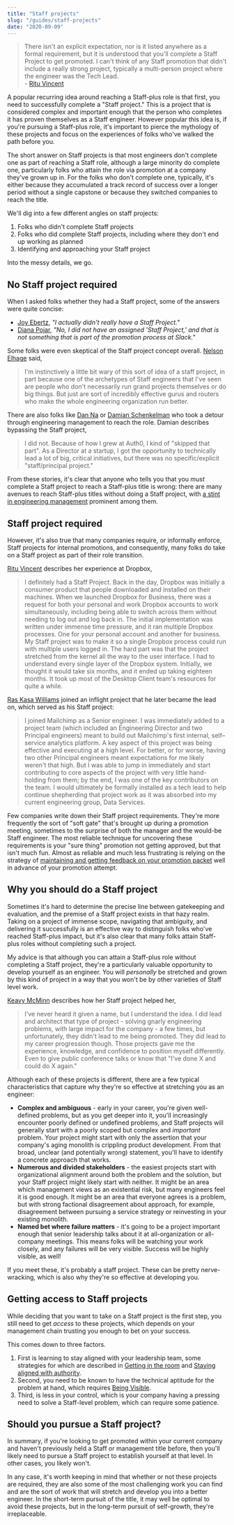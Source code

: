 ```yaml
---
title: "Staff projects"
slug: "/guides/staff-projects"
date: "2020-09-09"
---
```


> There isn't an explicit expectation, nor is it listed anywhere as a formal requirement, but it is understood that you'll complete a Staff Project to get promoted. I can't think of any Staff promotion that didn't include a really strong project, typically a multi-person project where the engineer was the Tech Lead.  
> \- [Ritu Vincent](/stories/ritu-vincent)

A popular recurring idea around reaching a Staff-plus role is that first, you need to successfully complete a "Staff project." This is a project that is considered complex and important enough that the person who completes it has proven themselves as a Staff engineer. However popular this idea is, if you're pursuing a Staff-plus role, it's important to pierce the mythology of these projects and focus on the experiences of folks who've walked the path before you.

The short answer on Staff projects is that most engineers don't complete one as part of reaching a Staff role, although a large minority do complete one, particularly folks who attain the role via promotion at a company they've grown up in. For the folks who don't complete one, typically, it's either because they accumulated a track record of success over a longer period without a single capstone or because they switched companies to reach the title.

We'll dig into a few different angles on staff projects:

1. Folks who didn't complete Staff projects
2. Folks who did complete Staff projects, including where they don't end up working as planned
3. Identifying and approaching your Staff project

Into the messy details, we go.


## No Staff project required

When I asked folks whether they had a Staff project, some of the answers were quite concise:

* [Joy Ebertz](https://staffeng.com/stories/joy-ebertz), _"I actually didn't really have a Staff Project."_
* [Diana Pojar](https://staffeng.com/stories/diana-pojar), _"No, I did not have an assigned 'Staff Project,' and that is not something that is part of the promotion process at Slack."_

Some folks were even skeptical of the Staff project concept overall. [Nelson Elhage](https://staffeng.com/stories/nelson-elhage ) said,

> I'm instinctively a little bit wary of this sort of idea of a staff project, in part because one of the archetypes of Staff engineers that I've seen are people who don't necessarily run grand projects themselves or do big things. But just are sort of incredibly effective gurus and routers who make the whole engineering organization run better.

There are also folks like [Dan Na](https://staffeng.com/stories/dan-na) or [Damian Schenkelman](https://staffeng.com/stories/damian-schenkelman) who took a detour through engineering management to reach the role. Damian describes bypassing the Staff project,

> I did not. Because of how I grew at Auth0, I kind of "skipped that part". As a Director at a startup, I got the opportunity to technically lead a lot of big, critical initiatives, but there was no specific/explicit "staff/principal project."

From these stories, it's clear that anyone who tells you that you _must_ complete a Staff project to reach a Staff-plus title is wrong: there are many avenues to reach Staff-plus titles without doing a Staff project, with [a stint in engineering management](https://charity.wtf/2017/05/11/the-engineer-manager-pendulum/) prominent among them.


## Staff project required

However, it's also true that many companies require, or informally enforce, Staff projects for internal promotions, and consequently, many folks do take on a Staff project as part of their role transition.

[Ritu Vincent](/stories/ritu-vincent) describes her experience at Dropbox,

> I definitely had a Staff Project. Back in the day, Dropbox was initially a consumer product that people downloaded and installed on their machines. When we launched Dropbox for Business, there was a request for both your personal and work Dropbox accounts to work simultaneously, including being able to switch across them without needing to log out and log back in.
> The initial implementation was written under immense time pressure, and it ran multiple Dropbox processes. One for your personal account and another for business. My Staff project was to make it so a single Dropbox process could run with multiple users logged in. The hard part was that the project stretched from the kernel all the way to the user interface. I had to understand every single layer of the Dropbox system.
> Initially, we thought it would take six months, and it ended up taking eighteen months. It took up most of the Desktop Client team's resources for quite a while.

[Ras Kasa Williams](https://staffeng.com/stories/ras-kasa-williams) joined an inflight project that he later became the lead on, which served as his Staff project:

> I joined Mailchimp as a Senior engineer. I was immediately added to a project team (which included an Engineering Director and two Principal engineers) meant to build out Mailchimp's first internal, self–service analytics platform.
> A key aspect of this project was being effective and executing at a high level. For better, or for worse, having two other Principal engineers meant expectations for me likely weren't that high. But I was able to jump in immediately and start contributing to core aspects of the project with very little hand-holding from them; by the end, I was one of the key contributors on the team. I would ultimately be formally installed as a tech lead to help continue shepherding that project work as it was absorbed into my current engineering group, Data Services.

Few companies write down their Staff project requirements. They're more frequently the sort of "soft gate" that's brought up during a promotion meeting, sometimes to the surprise of both the manager and the would-be Staff engineer. The most reliable technique for uncovering these requirements is your "sure thing" promotion not getting approved, but that isn't much fun. Almost as reliable and much less frustrating is relying on the strategy of [maintaining and getting feedback on your promotion packet](https://staffeng.com/guides/promo-packets) well in advance of your promotion attempt.


## Why you should do a Staff project

Sometimes it's hard to determine the precise line between gatekeeping and evaluation, and the premise of a Staff project exists in that hazy realm. Taking on a project of immense scope, navigating that ambiguity, and delivering it successfully is an effective way to distinguish folks who've reached Staff-plus impact, but it's also clear that many folks attain Staff-plus roles without completing such a project.

My advice is that although you can attain a Staff-plus role without completing a Staff project, they're a particularly valuable opportunity to develop yourself as an engineer. You will _personally_ be stretched and grown by this kind of project in a way that you won't be by other varieties of Staff level work.

[Keavy McMinn](https://staffeng.com/stories/keavy-mcminn) describes how her Staff project helped her,

> I've never heard it given a name, but I understand the idea. I did lead and architect that type of project - solving gnarly engineering problems, with large impact for the company - a few times, but unfortunately, they didn't lead to me being promoted. They did lead to my career progression though. Those projects gave me the experience, knowledge, and confidence to position myself differently. Even to give public conference talks or know that "I've done X and could do X again."

Although each of these projects is different, there are a few typical characteristics that capture why they're so effective at stretching you as an engineer:



* **Complex and ambiguous** - early in your career, you're given well-defined problems, but as you get deeper into it, you'll increasingly encounter poorly defined or undefined problems, and Staff projects will generally start with a poorly scoped but complex and _important_ problem. Your project might start with only the assertion that your company's aging monolith is crippling product development. From that broad, unclear (and potentially wrong) statement, you'll have to identify a concrete approach that works.
* **Numerous and divided stakeholders** - the easiest projects start with organizational alignment around both the problem and the solution, but your Staff project might likely start with neither. It might be an area which management views as an existential risk, but many engineers feel it is good enough. It might be an area that everyone agrees is a problem, but with strong factional disagreement about approach, for example, disagreement between pursuing a service strategy or reinvesting in your existing monolith.
* **Named bet where failure matters** - it's going to be a project important enough that senior leadership talks about it at all-organization or all-company meetings. This means folks will be watching your work closely, and any failures will be very visible. Success will be highly visible, as well!

If you meet these, it's probably a staff project. These can be pretty nerve-wracking, which is also why they're so effective at developing you.


## Getting access to Staff projects

While deciding that you want to take on a Staff project is the first step, you still need to get _access_ to these projects, which depends on your management chain trusting you enough to bet on your success.

This comes down to three factors.

1. First is learning to stay aligned with your leadership team, some strategies for which are described in [Getting in the room](https://staffeng.com/guides/getting-in-the-room) and [Staying aligned with authority](https://staffeng.com/guides/staying-aligned-with-authority).
2. Second, you need to be known to have the technical aptitude for the problem at hand, which requires [Being Visible](https://staffeng.com/guides/being-visible).
3. Third, is less in your control, which is your company having a pressing need to solve a Staff-level problem, which can require some patience.


## Should you pursue a Staff project?

In summary, if you're looking to get promoted within your current company and haven't previously held a Staff or management title before, then you'll likely need to pursue a Staff project to establish yourself at that level. In other cases, you likely won't.

In any case, it's worth keeping in mind that whether or not these projects are required, they are also some of the most challenging work you can find and are the sort of work that will stretch and develop you into a better engineer. In the short-term pursuit of the title, it may well be optimal to avoid these projects, but in the long-term pursuit of self-growth, they're irreplaceable.
